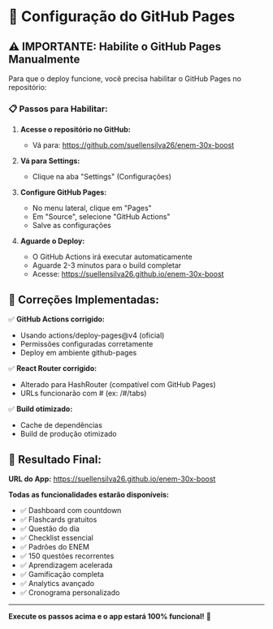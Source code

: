 # 🚀 Configuração do GitHub Pages

## ⚠️ IMPORTANTE: Habilite o GitHub Pages Manualmente

Para que o deploy funcione, você precisa habilitar o GitHub Pages no repositório:

### 📋 Passos para Habilitar:

1. **Acesse o repositório no GitHub:**
   - Vá para: https://github.com/suellensilva26/enem-30x-boost

2. **Vá para Settings:**
   - Clique na aba "Settings" (Configurações)

3. **Configure GitHub Pages:**
   - No menu lateral, clique em "Pages"
   - Em "Source", selecione "GitHub Actions"
   - Salve as configurações

4. **Aguarde o Deploy:**
   - O GitHub Actions irá executar automaticamente
   - Aguarde 2-3 minutos para o build completar
   - Acesse: https://suellensilva26.github.io/enem-30x-boost

## 🔧 Correções Implementadas:

✅ **GitHub Actions corrigido:**
- Usando actions/deploy-pages@v4 (oficial)
- Permissões configuradas corretamente
- Deploy em ambiente github-pages

✅ **React Router corrigido:**
- Alterado para HashRouter (compatível com GitHub Pages)
- URLs funcionarão com # (ex: /#/tabs)

✅ **Build otimizado:**
- Cache de dependências
- Build de produção otimizado

## 🎯 Resultado Final:

**URL do App:** https://suellensilva26.github.io/enem-30x-boost

**Todas as funcionalidades estarão disponíveis:**
- ✅ Dashboard com countdown
- ✅ Flashcards gratuitos
- ✅ Questão do dia
- ✅ Checklist essencial
- ✅ Padrões do ENEM
- ✅ 150 questões recorrentes
- ✅ Aprendizagem acelerada
- ✅ Gamificação completa
- ✅ Analytics avançado
- ✅ Cronograma personalizado

---

**Execute os passos acima e o app estará 100% funcional!** 🚀
